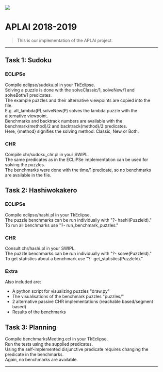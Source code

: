 <img src="https://wet.kuleuven.be/internationalisering/sedes.jpg/image_preview" />


# APLAI 2018-2019

> This is our implementation of the APLAI project.

---

## Task 1: Sudoku
### ECLiPSe
Compile eclipse/sudoku.pl in your TkEclipse.  
Solving a puzzle is done with the solveClassic/1, solveNew/1 and solveBoth/1 predicates.  
The example puzzles and their alternative viewpoints are copied into the file.  
E.g. alt_lambda(P),solveNew(P) solves the lambda puzzle with the alternative viewpoint.  
Benchmarks and backtrack numbers are available with the benchmark{method}/2 and backtrack{method}/2 predicates.  
Here, {method} signifies the solving method: Classic, New or Both.  
### CHR
Compile chr/sudoku_chr.pl in your SWIPL.  
The same predicates as in the ECLiPSe implementation can be used for solving the puzzles.  
The benchmarks were done with the time/1 predicate, so no benchmarks are available in the file.  

## Task 2: Hashiwokakero
### ECLiPSe
Compile eclipse/hashi.pl in your TkEclipse.  
The puzzle benchmarks can be run individually with "?- hashi(PuzzleId)."  
To run all benchmarks use "?- run_benchmark_puzzles."  
### CHR
Consult chr/hashi.pl in your SWIPL.  
The puzzle benchmarks can be run individually with "?- solve(PuzzleId)."  
To get statistics about a benchmark use "?- get_statistics(PuzzleId)."  
### Extra
Also included are:  
 - A python script for visualizing puzzles "draw.py"  
 - The visualisations of the benchmark puzzles "puzzles/"  
 - 2 alternative passive CHR implementations (reachable based/segment based)  
 - Results of the benchmarks  
## Task 3: Planning
Compile benchmarksMeeting.ecl in your TkEclipse.  
Run the tests using the supplied predicates.  
Using the self-implemented disjunctive predicate requires changing the predicate in the benchmarks.  
Again, no benchmarks are available.  

---

